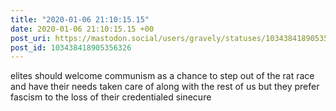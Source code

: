 ```yaml
---
title: "2020-01-06 21:10:15.15"
date: 2020-01-06 21:10:15.15 +00
post_uri: https://mastodon.social/users/gravely/statuses/103438418905356326
post_id: 103438418905356326
---
```

elites should welcome communism as a chance to step out of the rat race and have their needs taken care of along with the rest of us but they prefer fascism to the loss of their credentialed sinecure


